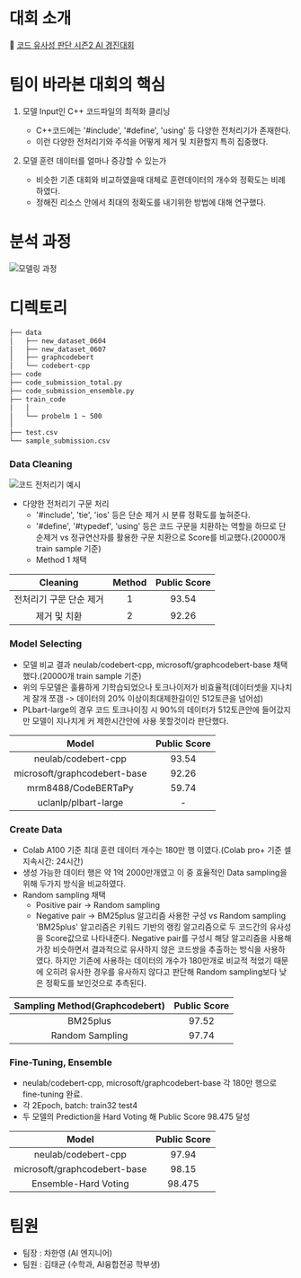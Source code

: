 # 대회 소개
:link: [코드 유사성 판단 시즌2 AI 경진대회](https://dacon.io/competitions/official/236228/overview/description)

# 팀이 바라본 대회의 핵심
1. 모델 Input인 C++ 코드파일의 최적화 클리닝
   - C++코드에는 '#include', '#define', 'using' 등 다양한 전처리기가 존재한다.
   - 이런 다양한 전처리기와 주석을 어떻게 제거 및 치환할지 특히 집중했다.

2. 모델 훈련 데이터를 얼마나 증강할 수 있는가
   - 비슷한 기존 대회와 비교하였을때 대체로 훈련데이터의 개수와 정확도는 비례하였다.
   - 정해진 리소스 안에서 최대의 정확도를 내기위한 방법에 대해 연구했다.

# 분석 과정
![모델링 과정](https://github.com/chahanyeong/cpp-code-similarity/assets/152364900/513b5dcc-5f71-40a1-b384-53f8dc91a957)

# 디렉토리
```bash
├── data
│   ├── new_dataset_0604
│   ├── new_dataset_0607
│   ├── graphcodebert
│   └── codebert-cpp
├── code
├── code_submission_total.py
├── code_submission_ensemble.py
├── train_code
│   │
│   └── probelm 1 ~ 500
│
├── test.csv
└── sample_submission.csv
``` 

### Data Cleaning
![코드 전처리기 예시](https://github.com/chahanyeong/cpp-code-similarity/assets/152364900/cb910f9b-1ad6-4cd7-b351-db370dba1d2b)
- 다양한 전처리기 구문 처리
  - '#include', 'tie', 'ios' 등은 단순 제거 시 분류 정확도를 높혀준다.
  - '#define', '#typedef', 'using' 등은 코드 구문을 치환하는 역할을 하므로 단순제거 vs 정규연산자를 활용한 구문 치환으로 Score를 비교했다.(20000개 train sample 기준)
  - Method 1 채택

|               Cleaning                | Method | Public Score |
| :-------------------------------: | :----: | :--: |
|     전처리기 구문 단순 제거      |  1  | 93.54 |
|          제거 및 치환          |  2  | 92.26 |


### Model Selecting
- 모델 비교 결과 neulab/codebert-cpp, microsoft/graphcodebert-base 채택했다.(20000개 train sample 기준)
- 위의 두모델은 훌륭하게 기학습되었으나 토크나이저가 비효율적(데이터셋을 지나치게 잘개 쪼갬 -> 데이터의 20% 이상이최대제한길이인 512토큰을 넘어섬)
- PLbart-large의 경우 코드 토크나이징 시 90%의 데이터가 512토큰안에 들어갔지만 모델이 지나치게 커 제한시간안에 사용 못할것이라 판단했다.


|               Model                | Public Score |
| :-------------------------------: | :--: |
|     neulab/codebert-cpp     | 93.54 |
|           microsoft/graphcodebert-base          | 92.26 |
|          mrm8488/CodeBERTaPy          | 59.74 |
|          uclanlp/plbart-large          | - |


### Create Data
- Colab A100 기준 최대 훈련 데이터 개수는 180만 행 이였다.(Colab pro+ 기준 셀 지속시간: 24시간)
- 생성 가능한 데이터 행은 약 1억 2000만개였고 이 중 효율적인 Data sampling을 위해 두가지 방식을 비교하였다.
- Random sampling 채택
  - Positive pair -> Random sampling
  - Negative pair -> BM25plus 알고리즘 사용한 구성 vs Random sampling
'BM25plus' 알고리즘은 키워드 기반의 랭킹 알고리즘으로 두 코드간의 유사성을 Score값으로 나타내준다. Negative pair를 구성시 해당 알고리즘을 사용해 가장 비슷하면서 결과적으로 유사하지 않은 코드쌍을 추출하는 방식을 사용하였다. 하지만 기존에 사용하는 데이터의 개수가 180만개로 비교적 적었기 때문에 오히려 유사한 경우를 유사하지 않다고 판단해 Random sampling보다 낮은 정확도를 보인것으로 추측된다.

|    Sampling Method(Graphcodebert)    | Public Score |
| :-------------------------------: | :--: |
|     BM25plus     | 97.52 |
|     Random Sampling    | 97.74 |

### Fine-Tuning, Ensemble
- neulab/codebert-cpp, microsoft/graphcodebert-base 각 180만 행으로 fine-tuning 완료.
- 각 2Epoch, batch: train32 test4
- 두 모델의 Prediction을 Hard Voting 해 Public Score 98.475 달성


|              Model              | Public Score |
| :-------------------------------: | :--: |
|       neulab/codebert-cpp       | 97.94 |
|     microsoft/graphcodebert-base  | 98.15 |
|       Ensemble-Hard Voting       | 98.475 |


# 팀원

- 팀장 : 차한영 (AI 엔지니어)
- 팀원 : 김태균 (수학과, AI융합전공 학부생)
